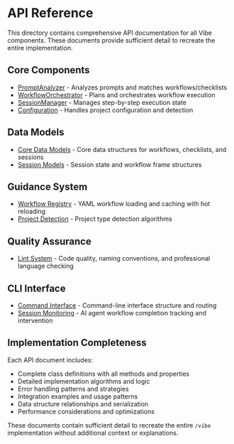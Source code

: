 # API Reference

This directory contains comprehensive API documentation for all Vibe components. These documents provide sufficient detail to recreate the entire implementation.

## Core Components

- [PromptAnalyzer](prompt-analyzer.md) - Analyzes prompts and matches workflows/checklists
- [WorkflowOrchestrator](workflow-orchestrator.md) - Plans and orchestrates workflow execution
- [SessionManager](session-manager.md) - Manages step-by-step execution state
- [Configuration](configuration.md) - Handles project configuration and detection

## Data Models

- [Core Data Models](models.md) - Core data structures for workflows, checklists, and sessions
- [Session Models](session-models.md) - Session state and workflow frame structures

## Guidance System

- [Workflow Registry](workflow-registry.md) - YAML workflow loading and caching with hot reloading
- [Project Detection](project-detection.md) - Project type detection algorithms

## Quality Assurance

- [Lint System](lint.md) - Code quality, naming conventions, and professional language checking

## CLI Interface

- [Command Interface](cli.md) - Command-line interface structure and routing
- [Session Monitoring](session-monitoring.md) - AI agent workflow completion tracking and intervention

## Implementation Completeness

Each API document includes:

- Complete class definitions with all methods and properties
- Detailed implementation algorithms and logic
- Error handling patterns and strategies
- Integration examples and usage patterns
- Data structure relationships and serialization
- Performance considerations and optimizations

These documents contain sufficient detail to recreate the entire `/vibe` implementation without additional context or explanations.
